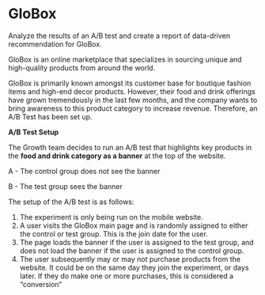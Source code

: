 # GloBox

Analyze the results of an A/B test and create a report of data-driven recommendation for GloBox. 

GloBox is an online marketplace that specializes in sourcing unique and high-quality products from around the world.

GloBox is primarily known amongst its customer base for boutique fashion items and high-end decor products. However, their food and drink offerings have grown tremendously in the last few months, and the company wants to bring awareness to this product category to increase revenue. Therefore, an A/B Test has been set up. 

**A/B Test Setup**

The Growth team decides to run an A/B test that highlights key products in the **food and drink category as a banner** at the top of the website. 

A - The control group does not see the banner

B - The test group sees the banner

The setup of the A/B test is as follows:

1. The experiment is only being run on the mobile website.
2. A user visits the GloBox main page and is randomly assigned to either the control or test group. This is the join date for the user.
3. The page loads the banner if the user is assigned to the test group, and does not load the banner if the user is assigned to the control group.
4. The user subsequently may or may not purchase products from the website. It could be on the same day they join the experiment, or days later. If they do make one or more purchases, this is considered a “conversion”

